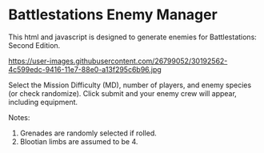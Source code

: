 # Battlestations Enemy Manager
This html and javascript is designed to generate enemies for Battlestations: Second Edition.

https://user-images.githubusercontent.com/26799052/30192562-4c599edc-9416-11e7-88e0-a13f295c6b96.jpg

Select the Mission Difficulty (MD), number of players, and enemy species (or check randomize).
Click submit and your enemy crew will appear, including equipment.

Notes:
1. Grenades are randomly selected if rolled.
2. Blootian limbs are assumed to be 4.
